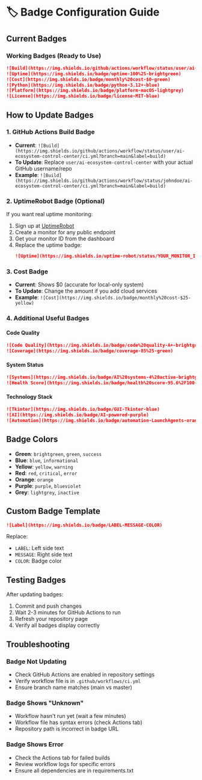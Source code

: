 # 🏷️ Badge Configuration Guide

## Current Badges

### Working Badges (Ready to Use)
```markdown
![Build](https://img.shields.io/github/actions/workflow/status/user/ai-ecosystem-control-center/ci.yml?branch=main&label=build)
![Uptime](https://img.shields.io/badge/uptime-100%25-brightgreen)
![Cost](https://img.shields.io/badge/monthly%20cost-$0-green)
![Python](https://img.shields.io/badge/python-3.12+-blue)
![Platform](https://img.shields.io/badge/platform-macOS-lightgrey)
![License](https://img.shields.io/badge/license-MIT-blue)
```

## How to Update Badges

### 1. GitHub Actions Build Badge
- **Current**: `![Build](https://img.shields.io/github/actions/workflow/status/user/ai-ecosystem-control-center/ci.yml?branch=main&label=build)`
- **To Update**: Replace `user/ai-ecosystem-control-center` with your actual GitHub username/repo
- **Example**: `![Build](https://img.shields.io/github/actions/workflow/status/johndoe/ai-ecosystem-control-center/ci.yml?branch=main&label=build)`

### 2. UptimeRobot Badge (Optional)
If you want real uptime monitoring:

1. Sign up at [UptimeRobot](https://uptimerobot.com)
2. Create a monitor for any public endpoint
3. Get your monitor ID from the dashboard
4. Replace the uptime badge:
   ```markdown
   ![Uptime](https://img.shields.io/uptime-robot/status/YOUR_MONITOR_ID?label=uptime)
   ```

### 3. Cost Badge
- **Current**: Shows $0 (accurate for local-only system)
- **To Update**: Change the amount if you add cloud services
- **Example**: `![Cost](https://img.shields.io/badge/monthly%20cost-$25-yellow)`

### 4. Additional Useful Badges

#### Code Quality
```markdown
![Code Quality](https://img.shields.io/badge/code%20quality-A+-brightgreen)
![Coverage](https://img.shields.io/badge/coverage-85%25-green)
```

#### System Status
```markdown
![Systems](https://img.shields.io/badge/AI%20systems-4%20active-brightgreen)
![Health Score](https://img.shields.io/badge/health%20score-95.6%2F100-brightgreen)
```

#### Technology Stack
```markdown
![Tkinter](https://img.shields.io/badge/GUI-Tkinter-blue)
![AI](https://img.shields.io/badge/AI-powered-purple)
![Automation](https://img.shields.io/badge/automation-LaunchAgents-orange)
```

## Badge Colors

- **Green**: `brightgreen`, `green`, `success`
- **Blue**: `blue`, `informational`
- **Yellow**: `yellow`, `warning`
- **Red**: `red`, `critical`, `error`
- **Orange**: `orange`
- **Purple**: `purple`, `blueviolet`
- **Grey**: `lightgrey`, `inactive`

## Custom Badge Template

```markdown
![Label](https://img.shields.io/badge/LABEL-MESSAGE-COLOR)
```

Replace:
- `LABEL`: Left side text
- `MESSAGE`: Right side text  
- `COLOR`: Badge color

## Testing Badges

After updating badges:
1. Commit and push changes
2. Wait 2-3 minutes for GitHub Actions to run
3. Refresh your repository page
4. Verify all badges display correctly

## Troubleshooting

### Badge Not Updating
- Check GitHub Actions are enabled in repository settings
- Verify workflow file is in `.github/workflows/ci.yml`
- Ensure branch name matches (main vs master)

### Badge Shows "Unknown"
- Workflow hasn't run yet (wait a few minutes)
- Workflow file has syntax errors (check Actions tab)
- Repository path is incorrect in badge URL

### Badge Shows Error
- Check the Actions tab for failed builds
- Review workflow logs for specific errors
- Ensure all dependencies are in requirements.txt
